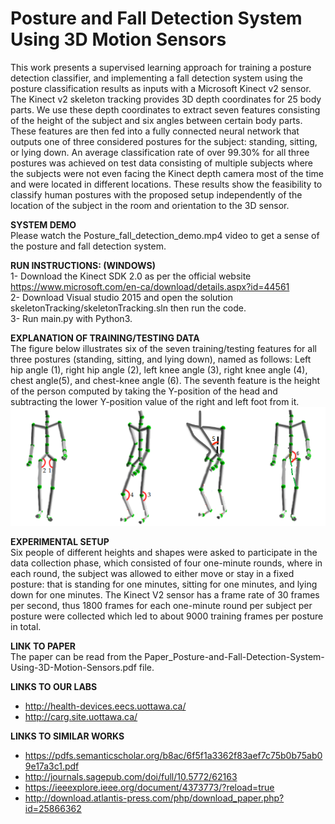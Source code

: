 # Posture and Fall Detection System Using 3D Motion Sensors
This work presents a supervised learning approach for training a posture detection classifier, and implementing a fall detection system using the posture classification results as inputs with a Microsoft Kinect v2 sensor. The Kinect v2 skeleton tracking provides 3D depth coordinates for 25 body parts. We use these depth coordinates to extract seven features consisting of the height of the subject and six angles between certain body parts. These features are then fed into a fully connected neural network that outputs one of three considered postures for the subject: standing, sitting, or lying down. An average classification rate of over 99.30% for all three postures was achieved on test data consisting of multiple subjects where the subjects were not even facing the Kinect depth camera most of the time and were located in different locations. These results show the feasibility to classify human postures with the proposed setup independently of the location of the subject in the room and orientation to the 3D sensor.

**SYSTEM DEMO**  
Please watch the Posture_fall_detection_demo.mp4 video to get a sense of the posture and fall detection system.

**RUN INSTRUCTIONS: (WINDOWS)**  
1- Download the Kinect SDK 2.0 as per the official website https://www.microsoft.com/en-ca/download/details.aspx?id=44561  
2- Download Visual studio 2015 and open the solution skeletonTracking/skeletonTracking.sln then run the code.  
3- Run main.py with Python3.  
  
**EXPLANATION OF TRAINING/TESTING DATA**  
The figure below illustrates six of the seven training/testing features for all three postures (standing, sitting, and lying down), named as follows: Left hip angle (1), right hip angle (2), left knee angle (3), right knee angle (4), chest angle(5), and chest-knee angle (6).  The seventh feature is the height of the person computed by taking the Y-position of the head and subtracting the lower Y-position value of the right and left foot from it.
![Alt text](images/kinectSkeletonFeatures.png?raw=true "Visualization of six of the seven features that will be used for posture classification in the Kinect Skeleton.")
  
**EXPERIMENTAL SETUP**  
Six people of different heights and shapes were asked to participate in the data collection phase, which consisted of four one-minute rounds, where in each round, the subject was allowed to either move or stay in a fixed posture: that is standing for one minutes, sitting for one minutes, and lying down for one minutes. The Kinect V2 sensor has a frame rate of 30 frames per second, thus 1800 frames for each one-minute round per subject per posture were collected which led to about 9000 training frames per posture in total.
  
**LINK TO PAPER**  
The paper can be read from the Paper_Posture-and-Fall-Detection-System-Using-3D-Motion-Sensors.pdf file.
  
**LINKS TO OUR LABS**  
- http://health-devices.eecs.uottawa.ca/  
- http://carg.site.uottawa.ca/  

**LINKS TO SIMILAR WORKS**  
- https://pdfs.semanticscholar.org/b8ac/6f5f1a3362f83aef7c75b0b75ab09e17a3c1.pdf  
- http://journals.sagepub.com/doi/full/10.5772/62163  
- https://ieeexplore.ieee.org/document/4373773/?reload=true  
- http://download.atlantis-press.com/php/download_paper.php?id=25866362  
